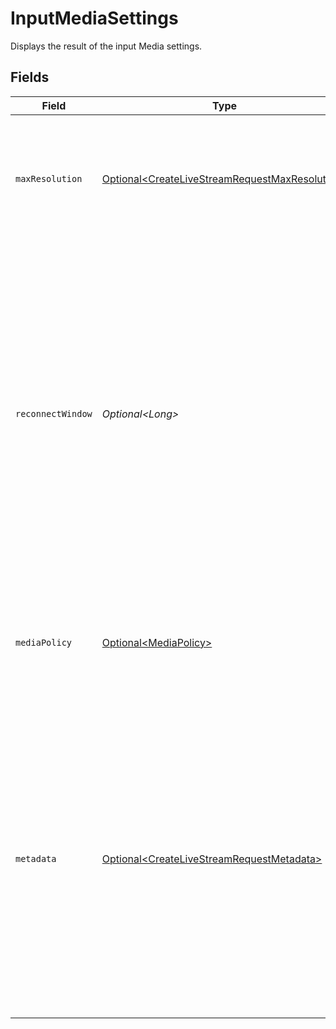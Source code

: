 # InputMediaSettings

Displays the result of the input Media settings.


## Fields

| Field                                                                                                                                                                                                                                                                                                         | Type                                                                                                                                                                                                                                                                                                          | Required                                                                                                                                                                                                                                                                                                      | Description                                                                                                                                                                                                                                                                                                   | Example                                                                                                                                                                                                                                                                                                       |
| ------------------------------------------------------------------------------------------------------------------------------------------------------------------------------------------------------------------------------------------------------------------------------------------------------------- | ------------------------------------------------------------------------------------------------------------------------------------------------------------------------------------------------------------------------------------------------------------------------------------------------------------- | ------------------------------------------------------------------------------------------------------------------------------------------------------------------------------------------------------------------------------------------------------------------------------------------------------------- | ------------------------------------------------------------------------------------------------------------------------------------------------------------------------------------------------------------------------------------------------------------------------------------------------------------- | ------------------------------------------------------------------------------------------------------------------------------------------------------------------------------------------------------------------------------------------------------------------------------------------------------------- |
| `maxResolution`                                                                                                                                                                                                                                                                                               | [Optional\<CreateLiveStreamRequestMaxResolution>](../../models/components/CreateLiveStreamRequestMaxResolution.md)                                                                                                                                                                                            | :heavy_minus_sign:                                                                                                                                                                                                                                                                                            | Max resolution can be used to control the maximum resolution your media is encoded, stored, and streamed at.                                                                                                                                                                                                  |                                                                                                                                                                                                                                                                                                               |
| `reconnectWindow`                                                                                                                                                                                                                                                                                             | *Optional\<Long>*                                                                                                                                                                                                                                                                                             | :heavy_minus_sign:                                                                                                                                                                                                                                                                                            | In case the software streaming the live, get disrupted for any reason and get disconnect from FastPix, the reconnect window specifies the waiting time span of FastPix will wait before ending the stream. Before starting the stream, you can set the reconnect window time set which is up to 1800 seconds. | 60                                                                                                                                                                                                                                                                                                            |
| `mediaPolicy`                                                                                                                                                                                                                                                                                                 | [Optional\<MediaPolicy>](../../models/components/MediaPolicy.md)                                                                                                                                                                                                                                              | :heavy_minus_sign:                                                                                                                                                                                                                                                                                            | Determines whether the recorded stream should be publicly accessible or private in Live to VOD (Video on Demand).                                                                                                                                                                                             |                                                                                                                                                                                                                                                                                                               |
| `metadata`                                                                                                                                                                                                                                                                                                    | [Optional\<CreateLiveStreamRequestMetadata>](../../models/components/CreateLiveStreamRequestMetadata.md)                                                                                                                                                                                                      | :heavy_minus_sign:                                                                                                                                                                                                                                                                                            | You can search for videos with specific key value pairs using metadata, when you tag a video in "key":"value"s pairs. Dynamic Metadata allows you to define a key that allows any value pair. You can have maximum of 255 characters and upto 10 entries are allowed.                                         |                                                                                                                                                                                                                                                                                                               |